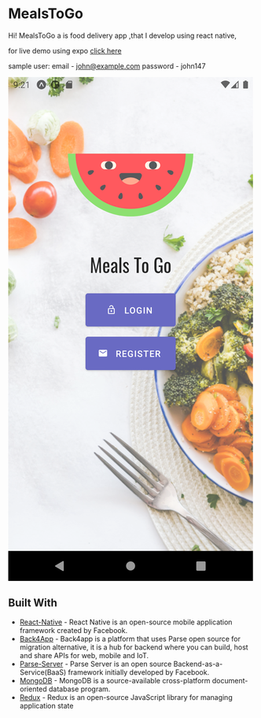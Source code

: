 # MealsToGo

Hi!
MealsToGo a is food delivery app ,that I develop using react native,

for live demo using expo [click here](https://expo.io/@dank179/projects/MealsToGo)

sample user:
email - john@example.com
password - john147

![Home Page](screenshots/home.png)

## Built With

- [React-Native](https://reactnative.dev/) - React Native is an open-source mobile application framework created by Facebook.
- [Back4App](https://www.back4app.com/) - Back4app is a platform that uses Parse open source for migration alternative, it is a hub for backend where you can build, host and share APIs for web, mobile and IoT.
- [Parse-Server](https://parseplatform.org/) - Parse Server is an open source Backend-as-a-Service(BaaS) framework initially developed by Facebook.
- [MongoDB](https://www.mongodb.com/) - MongoDB is a source-available cross-platform document-oriented database program.
- [Redux](https://redux.js.org/) - Redux is an open-source JavaScript library for managing application state
